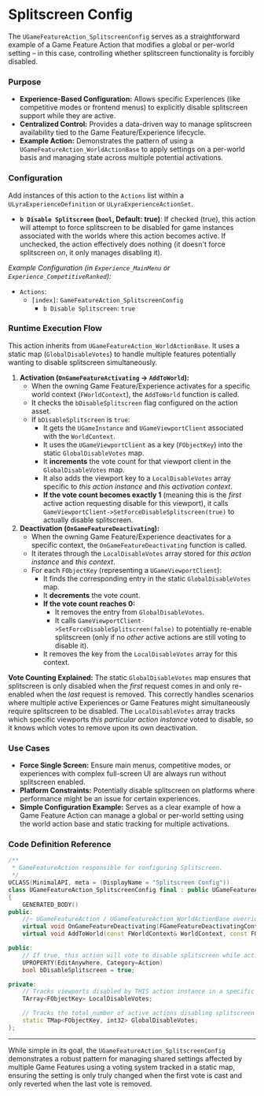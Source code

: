 # Splitscreen Config

The `UGameFeatureAction_SplitscreenConfig` serves as a straightforward example of a Game Feature Action that modifies a global or per-world setting – in this case, controlling whether splitscreen functionality is forcibly disabled.

### Purpose

* **Experience-Based Configuration:** Allows specific Experiences (like competitive modes or frontend menus) to explicitly disable splitscreen support while they are active.
* **Centralized Control:** Provides a data-driven way to manage splitscreen availability tied to the Game Feature/Experience lifecycle.
* **Example Action:** Demonstrates the pattern of using a `UGameFeatureAction_WorldActionBase` to apply settings on a per-world basis and managing state across multiple potential activations.

### Configuration

Add instances of this action to the `Actions` list within a `ULyraExperienceDefinition` or `ULyraExperienceActionSet`.

* **`b Disable Splitscreen` (`bool`, Default: true)**: If checked (true), this action will attempt to force splitscreen to be disabled for game instances associated with the worlds where this action becomes active. If unchecked, the action effectively does nothing (it doesn't force splitscreen _on_, it only manages disabling it).

_Example Configuration (in `Experience_MainMenu` or `Experience_CompetitiveRanked`):_

* `Actions`:
  * `[index]`: `GameFeatureAction_SplitscreenConfig`
    * `b Disable Splitscreen`: `true`

### Runtime Execution Flow

This action inherits from `UGameFeatureAction_WorldActionBase`. It uses a static map (`GlobalDisableVotes`) to handle multiple features potentially wanting to disable splitscreen simultaneously.

1. **Activation (`OnGameFeatureActivating` -> `AddToWorld`):**
   * When the owning Game Feature/Experience activates for a specific world context (`FWorldContext`), the `AddToWorld` function is called.
   * It checks the `bDisableSplitscreen` flag configured on the action asset.
   * If `bDisableSplitscreen` is `true`:
     * It gets the `UGameInstance` and `UGameViewportClient` associated with the `WorldContext`.
     * It uses the `UGameViewportClient` as a key (`FObjectKey`) into the static `GlobalDisableVotes` map.
     * It **increments** the vote count for that viewport client in the `GlobalDisableVotes` map.
     * It also adds the viewport key to a `LocalDisableVotes` array specific to _this action instance_ and _this activation context_.
     * **If the vote count becomes exactly 1** (meaning this is the _first_ active action requesting disable for this viewport), it calls `GameViewportClient->SetForceDisableSplitscreen(true)` to actually disable splitscreen.
2. **Deactivation (`OnGameFeatureDeactivating`):**
   * When the owning Game Feature/Experience deactivates for a specific context, the `OnGameFeatureDeactivating` function is called.
   * It iterates through the `LocalDisableVotes` array stored for _this action instance_ and _this context_.
   * For each `FObjectKey` (representing a `UGameViewportClient`):
     * It finds the corresponding entry in the static `GlobalDisableVotes` map.
     * It **decrements** the vote count.
     * **If the vote count reaches 0:**
       * It removes the entry from `GlobalDisableVotes`.
       * It calls `GameViewportClient->SetForceDisableSplitscreen(false)` to potentially re-enable splitscreen (only if no _other_ active actions are still voting to disable it).
     * It removes the key from the `LocalDisableVotes` array for this context.

**Vote Counting Explained:** The static `GlobalDisableVotes` map ensures that splitscreen is only disabled when the _first_ request comes in and only re-enabled when the _last_ request is removed. This correctly handles scenarios where multiple active Experiences or Game Features might simultaneously require splitscreen to be disabled. The `LocalDisableVotes` array tracks which specific viewports _this particular action instance_ voted to disable, so it knows which votes to remove upon its own deactivation.

### Use Cases

* **Force Single Screen:** Ensure main menus, competitive modes, or experiences with complex full-screen UI are always run without splitscreen enabled.
* **Platform Constraints:** Potentially disable splitscreen on platforms where performance might be an issue for certain experiences.
* **Simple Configuration Example:** Serves as a clear example of how a Game Feature Action can manage a global or per-world setting using the world action base and static tracking for multiple activations.

### Code Definition Reference

```cpp
/**
 * GameFeatureAction responsible for configuring Splitscreen.
 */
UCLASS(MinimalAPI, meta = (DisplayName = "Splitscreen Config"))
class UGameFeatureAction_SplitscreenConfig final : public UGameFeatureAction_WorldActionBase
{
	GENERATED_BODY()
public:
	//~ UGameFeatureAction / UGameFeatureAction_WorldActionBase overrides ...
	virtual void OnGameFeatureDeactivating(FGameFeatureDeactivatingContext& Context) override;
	virtual void AddToWorld(const FWorldContext& WorldContext, const FGameFeatureStateChangeContext& ChangeContext) override;

public:
	// If true, this action will vote to disable splitscreen while active.
	UPROPERTY(EditAnywhere, Category=Action)
	bool bDisableSplitscreen = true;

private:
	// Tracks viewports disabled by THIS action instance in a specific context
	TArray<FObjectKey> LocalDisableVotes;

	// Tracks the total number of active actions disabling splitscreen per viewport
	static TMap<FObjectKey, int32> GlobalDisableVotes;
};
```

***

While simple in its goal, the `UGameFeatureAction_SplitscreenConfig` demonstrates a robust pattern for managing shared settings affected by multiple Game Features using a voting system tracked in a static map, ensuring the setting is only truly changed when the first vote is cast and only reverted when the last vote is removed.

